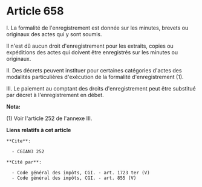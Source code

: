 # Article 658

I. La formalité de l'enregistrement est donnée sur les minutes, brevets ou originaux des actes qui y sont soumis.

Il n'est dû aucun droit d'enregistrement pour les extraits, copies ou expéditions des actes qui doivent être enregistrés sur
les minutes ou originaux.

II. Des décrets peuvent instituer pour certaines catégories d'actes des modalités particulières d'exécution de la formalité
d'enregistrement (1).

III. Le paiement au comptant des droits d'enregistrement peut être substitué par décret à l'enregistrement en débet.

**Nota:**

(1) Voir l'article 252 de l'annexe III.

**Liens relatifs à cet article**

	**Cite**:

	  - CGIAN3 252

	**Cité par**:

	  - Code général des impôts, CGI. - art. 1723 ter (V)
	  - Code général des impôts, CGI. - art. 855 (V)
